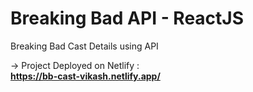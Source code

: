 # Breaking Bad API - ReactJS
Breaking Bad Cast Details using API


-> Project Deployed on Netlify :
<br/>
<b>https://bb-cast-vikash.netlify.app/</b>
